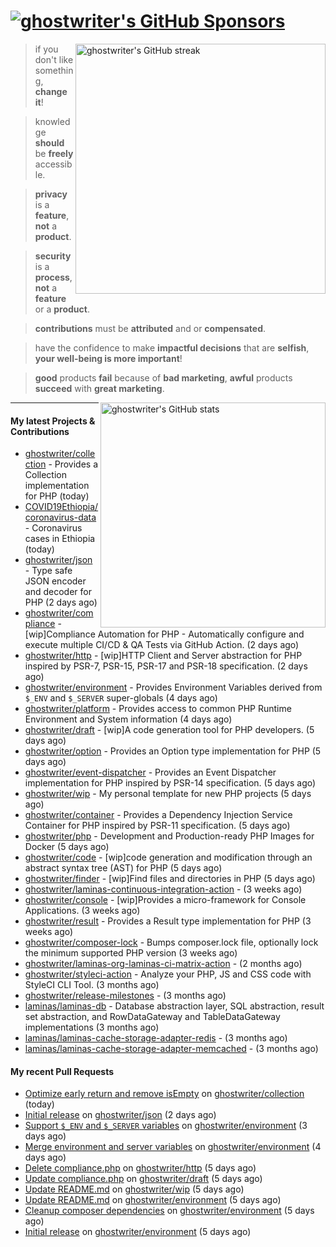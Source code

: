 # [![ghostwriter's GitHub Sponsors](https://img.shields.io/github/sponsors/ghostwriter?label=GitHub+Sponsors&style=flat-square&logo=GitHub%20Sponsors)](https://github.com/sponsors/ghostwriter)

<img alt="ghostwriter's GitHub streak" width="400px" align="right" src="https://github-readme-streak-stats.herokuapp.com/?cache_seconds=1800&user=ghostwriter">

> if you don't like something, **change it**!

> knowledge **should** be **freely** accessible.

> **privacy** is a **feature**, **not** a **product**.

> **security** is a **process**, **not** a **feature** or a **product**.

> **contributions** must be **attributed** and or **compensated**.

> have the confidence to make **impactful decisions** that are **selfish**, **your well-being is more important**!

> **good** products **fail** because of **bad marketing**, **awful** products **succeed** with **great marketing**.

<img alt="ghostwriter's GitHub stats" width="360px" align="right" src="https://github-readme-stats.vercel.app/api?cache_seconds=1800&username=ghostwriter&show_icons=true&count_private=true&hide_title=true&hide_rank=true&icon_color=333">

---

#### My latest Projects & Contributions

- [ghostwriter/collection](https://github.com/ghostwriter/collection) - Provides a Collection implementation for PHP (today)
- [COVID19Ethiopia/coronavirus-data](https://github.com/COVID19Ethiopia/coronavirus-data) - Coronavirus cases in Ethiopia (today)
- [ghostwriter/json](https://github.com/ghostwriter/json) - Type safe JSON encoder and decoder for PHP (2 days ago)
- [ghostwriter/compliance](https://github.com/ghostwriter/compliance) - [wip]Compliance Automation for PHP - Automatically configure and execute multiple CI/CD &amp; QA Tests via GitHub Action. (2 days ago)
- [ghostwriter/http](https://github.com/ghostwriter/http) - [wip]HTTP Client and Server abstraction for PHP inspired by PSR-7, PSR-15, PSR-17 and PSR-18 specification. (2 days ago)
- [ghostwriter/environment](https://github.com/ghostwriter/environment) - Provides Environment Variables derived from `$_ENV` and `$_SERVER` super-globals (4 days ago)
- [ghostwriter/platform](https://github.com/ghostwriter/platform) - Provides access to common PHP Runtime Environment and System information (4 days ago)
- [ghostwriter/draft](https://github.com/ghostwriter/draft) - [wip]A code generation tool for PHP developers. (5 days ago)
- [ghostwriter/option](https://github.com/ghostwriter/option) - Provides an Option type implementation for PHP (5 days ago)
- [ghostwriter/event-dispatcher](https://github.com/ghostwriter/event-dispatcher) - Provides an Event Dispatcher implementation for PHP inspired by PSR-14 specification. (5 days ago)
- [ghostwriter/wip](https://github.com/ghostwriter/wip) - My personal template for new PHP projects (5 days ago)
- [ghostwriter/container](https://github.com/ghostwriter/container) - Provides a Dependency Injection Service Container for PHP inspired by PSR-11 specification. (5 days ago)
- [ghostwriter/php](https://github.com/ghostwriter/php) - Development and Production-ready PHP Images for Docker (5 days ago)
- [ghostwriter/code](https://github.com/ghostwriter/code) - [wip]code generation and modification through an abstract syntax tree (AST) for PHP (5 days ago)
- [ghostwriter/finder](https://github.com/ghostwriter/finder) - [wip]Find files and directories in PHP (5 days ago)
- [ghostwriter/laminas-continuous-integration-action](https://github.com/ghostwriter/laminas-continuous-integration-action) -  (3 weeks ago)
- [ghostwriter/console](https://github.com/ghostwriter/console) - [wip]Provides a micro-framework for Console Applications. (3 weeks ago)
- [ghostwriter/result](https://github.com/ghostwriter/result) - Provides a Result type implementation for PHP (3 weeks ago)
- [ghostwriter/composer-lock](https://github.com/ghostwriter/composer-lock) - Bumps composer.lock file, optionally lock the minimum supported PHP version (3 weeks ago)
- [ghostwriter/laminas-org-laminas-ci-matrix-action](https://github.com/ghostwriter/laminas-org-laminas-ci-matrix-action) -  (2 months ago)
- [ghostwriter/styleci-action](https://github.com/ghostwriter/styleci-action) - Analyze your PHP, JS and CSS code with StyleCI CLI Tool. (3 months ago)
- [ghostwriter/release-milestones](https://github.com/ghostwriter/release-milestones) -  (3 months ago)
- [laminas/laminas-db](https://github.com/laminas/laminas-db) - Database abstraction layer, SQL abstraction, result set abstraction, and RowDataGateway and TableDataGateway implementations (3 months ago)
- [laminas/laminas-cache-storage-adapter-redis](https://github.com/laminas/laminas-cache-storage-adapter-redis) -  (3 months ago)
- [laminas/laminas-cache-storage-adapter-memcached](https://github.com/laminas/laminas-cache-storage-adapter-memcached) -  (3 months ago)

#### My recent Pull Requests

- [Optimize early return and remove isEmpty](https://github.com/ghostwriter/collection/pull/2) on [ghostwriter/collection](https://github.com/ghostwriter/collection) (today)
- [Initial release](https://github.com/ghostwriter/json/pull/1) on [ghostwriter/json](https://github.com/ghostwriter/json) (2 days ago)
- [Support `$_ENV` and `$_SERVER` variables](https://github.com/ghostwriter/environment/pull/5) on [ghostwriter/environment](https://github.com/ghostwriter/environment) (3 days ago)
- [Merge environment and server variables](https://github.com/ghostwriter/environment/pull/4) on [ghostwriter/environment](https://github.com/ghostwriter/environment) (4 days ago)
- [Delete compliance.php](https://github.com/ghostwriter/http/pull/3) on [ghostwriter/http](https://github.com/ghostwriter/http) (5 days ago)
- [Update compliance.php](https://github.com/ghostwriter/draft/pull/3) on [ghostwriter/draft](https://github.com/ghostwriter/draft) (5 days ago)
- [Update README.md](https://github.com/ghostwriter/wip/pull/12) on [ghostwriter/wip](https://github.com/ghostwriter/wip) (5 days ago)
- [Update README.md](https://github.com/ghostwriter/environment/pull/3) on [ghostwriter/environment](https://github.com/ghostwriter/environment) (5 days ago)
- [Cleanup composer dependencies](https://github.com/ghostwriter/environment/pull/2) on [ghostwriter/environment](https://github.com/ghostwriter/environment) (5 days ago)
- [Initial release](https://github.com/ghostwriter/environment/pull/1) on [ghostwriter/environment](https://github.com/ghostwriter/environment) (5 days ago)
